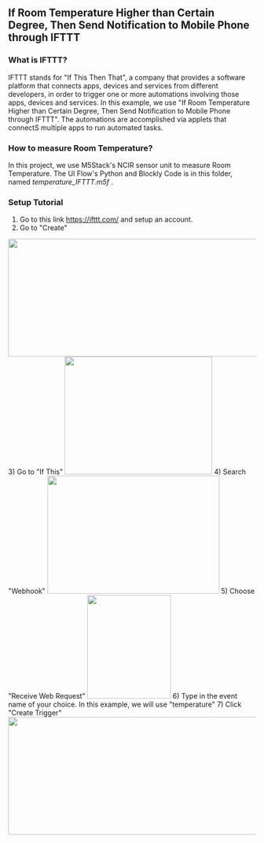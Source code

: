 ## If Room Temperature Higher than Certain Degree, Then Send Notification to Mobile Phone through IFTTT

### What is IFTTT?
IFTTT stands for "If This Then That", a company that provides a software platform that connects apps, devices and services from different developers, in order to trigger one or more automations involving those apps, devices and services. In this example, we use "If Room Temperature Higher than Certain Degree, Then Send Notification to Mobile Phone through IFTTT". The automations are accomplished via applets that connectS multiple apps to run automated tasks.

### How to measure Room Temperature?
In this project, we use M5Stack's NCIR sensor unit to measure Room Temperature. The UI Flow's Python and Blockly Code is in this folder, named _temperature_IFTTT.m5f_ .

### Setup Tutorial
1) Go to this link <https://ifttt.com/> and setup an account.
2) Go to "Create"
  <img src="https://user-images.githubusercontent.com/56757186/109113658-8b7d7280-7777-11eb-980f-6863fb197c62.jpg" width="1000" height="239">
3) Go to "If This"
  <img src="https://user-images.githubusercontent.com/56757186/109114059-1b232100-7778-11eb-831a-cc96dd7022d3.png" width="300" height="239">
4) Search "Webhook"
  <img src="https://user-images.githubusercontent.com/56757186/109114504-b87e5500-7778-11eb-9bc0-80bedbf05fdf.png" width="350" height="239">
5) Choose "Receive Web Request"
  <img src="https://user-images.githubusercontent.com/56757186/109114728-ff6c4a80-7778-11eb-8e64-f2a19dce0c4e.png" width="170" height="210">
6) Type in the event name of your choice. In this example, we will use "temperature"
7) Click "Create Trigger"
  <img src="https://user-images.githubusercontent.com/56757186/109114847-2aef3500-7779-11eb-9ae0-33edf43c8d93.png" width="800" height="239">
